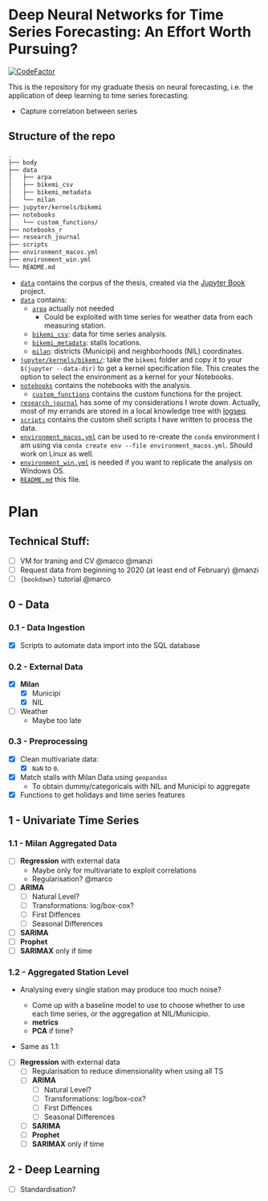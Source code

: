 # Deep Neural Networks for Time Series Forecasting: An Effort Worth Pursuing?

[![CodeFactor](https://www.codefactor.io/repository/github/baggiponte/thesis-forecasting/badge?s=15440e769166c9c9571f2d7b8d3c7fcdcf5c9ecb)](https://www.codefactor.io/repository/github/baggiponte/thesis-forecasting)

This is the repository for my graduate thesis on neural forecasting, i.e. the application of deep learning to time series forecasting.

* Capture correlation between series 

## Structure of the repo

```bash
.
├── body
├── data
│   ├── arpa
│   ├── bikemi_csv
│   ├── bikemi_metadata
│   └── milan
├── jupyter/kernels/bikemi
├── notebooks
│   └── custom_functions/
├── notebooks_r
├── research_journal
├── scripts
├── environment_macos.yml
├── environment_win.yml
└── README.md
```

* [`data`](https://github.com/baggiponte/thesis-forecasting/tree/main/body) contains the corpus of the thesis, created via the [Jupyter Book](https://jupyterbook.org/intro.html) project.
* [`data`](https://github.com/baggiponte/thesis-forecasting/tree/main/data) contains:
  * [`arpa`](https://github.com/baggiponte/thesis-forecasting/tree/main/data/arpa) actually not needed
    * Could be exploited with time series for weather data from each measuring station.
  * [`bikemi_csv`](https://github.com/baggiponte/thesis-forecasting/tree/main/data/bikemi_csv): data for time series analysis.
  * [`bikemi_metadata`](https://github.com/baggiponte/thesis-forecasting/tree/main/data/bikemi_metadata): stalls locations.
  * [`milan`](https://github.com/baggiponte/thesis-forecasting/tree/main/data/milan): districts (Municipi) and neighborhoods (NIL) coordinates.
* [`jupyter/kernels/bikemi/`](https://github.com/baggiponte/thesis-forecasting/tree/main/jupyter/kernels/bikemi): take the `bikemi` folder and copy it to your `$(jupyter --data-dir)` to get a kernel specification file. This creates the option to select the environment as a kernel for your Notebooks.
* [`notebooks`](https://github.com/baggiponte/thesis-forecasting/tree/main/notebooks) contains the notebooks with the analysis.
  * [`custom_functions`](https://github.com/baggiponte/thesis-forecasting/tree/main/notebooks/custom_functions) contains the custom functions for the project.
* [`research_journal`](https://github.com/baggiponte/thesis-forecasting/tree/main/research_journal) has some of my considerations I wrote down. Actually, most of my errands are stored in a local knowledge tree with [logseq](https://github.com/logseq/logseq).
* [`scripts`](https://github.com/baggiponte/thesis-forecasting/tree/main/scripts) contains the custom shell scripts I have written to process the data.
* [`environment_macos.yml`](https://github.com/baggiponte/thesis-forecasting/tree/main/environment_macos.yml) can be used to re-create the `conda` environment I am using via `conda create env --file environment_macos.yml`. Should work on Linux as well.
* [`environment_win.yml`](https://github.com/baggiponte/thesis-forecasting/tree/main/environment_win.yml) is needed if you want to replicate the analysis on Windows OS.
* [`README.md`](https://github.com/baggiponte/thesis-forecasting/tree/main/README.md) this file.

# Plan

## Technical Stuff:

- [ ] VM for traning and CV @marco @manzi
- [ ] Request data from beginning to 2020 (at least end of February) @manzi
- [ ] `{bookdown}` tutorial @marco

## 0 - Data

### 0.1 - Data Ingestion

- [x] Scripts to automate data import into the SQL database

### 0.2 - External Data

- [x] **Milan**
  - [x] Municipi 
  - [x] NIL
- [ ] Weather
  - Maybe too late

### 0.3 - Preprocessing

- [x] Clean multivariate data:
  - [x] `NaN` to `0`.
- [x] Match stalls with Milan Data using `geopandas`
  - To obtain dummy/categoricals with NIL and Municipi to aggregate
- [x] Functions to get holidays and time series features

## 1 - Univariate Time Series

### 1.1 - Milan Aggregated Data

  - [ ] **Regression** with external data
    - Maybe only for multivariate to exploit correlations
    - Regularisation? @marco
  - [ ] **ARIMA**
    - [ ] Natural Level?
    - [ ] Transformations: log/box-cox?
    - [ ] First Diffences
    - [ ] Seasonal Differences
  - [ ] **SARIMA**
  - [ ] **Prophet**
  - [ ] **SARIMAX** only if time

### 1.2 - Aggregated Station Level 

* Analysing every single station may produce too much noise?
  * Come up with a baseline model to use to choose whether to use each time series, or the aggregation at NIL/Municipio.
  * **metrics**
  * **PCA** if time?

* Same as 1.1:

- [ ] **Regression** with external data
    - [ ] Regularisation to reduce dimensionality when using all TS
  - [ ] **ARIMA**
    - [ ] Natural Level?
    - [ ] Transformations: log/box-cox?
    - [ ] First Diffences
    - [ ] Seasonal Differences
  - [ ] **SARIMA**
  - [ ] **Prophet**
  - [ ] **SARIMAX** only if time

## 2 - Deep Learning

- [ ] Standardisation?
